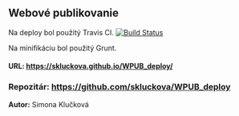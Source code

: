 ## Webové publikovanie 
 Na deploy bol použitý Travis CI. 
 [![Build Status](https://travis-ci.org/skluckova/WPUB_deploy.svg?branch=master)](https://travis-ci.org/skluckova/WPUB_deploy)

Na minifikáciu bol použitý Grunt.
 #### URL: https://skluckova.github.io/WPUB_deploy/
 ### Repozitár: https://github.com/skluckova/WPUB_deploy
**Autor:** Simona Klučková

